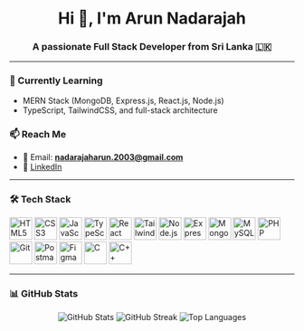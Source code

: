 <h1 align="center">Hi 👋, I'm Arun Nadarajah</h1>
<h3 align="center">A passionate Full Stack Developer from Sri Lanka 🇱🇰</h3>

---

### 🧠 Currently Learning

- MERN Stack (MongoDB, Express.js, React.js, Node.js)
- TypeScript, TailwindCSS, and full-stack architecture

### 📫 Reach Me

- 📧 Email: **nadarajaharun.2003@gmail.com**
- 💼 [LinkedIn](https://linkedin.com/in/arunnadarajah2024)

---

### 🛠️ Tech Stack

<p align="left">
  <img src="https://cdn.jsdelivr.net/gh/devicons/devicon/icons/html5/html5-original.svg" alt="HTML5" width="40" />
  <img src="https://cdn.jsdelivr.net/gh/devicons/devicon/icons/css3/css3-original.svg" alt="CSS3" width="40" />
  <img src="https://cdn.jsdelivr.net/gh/devicons/devicon/icons/javascript/javascript-original.svg" alt="JavaScript" width="40" />
  <img src="https://cdn.jsdelivr.net/gh/devicons/devicon/icons/typescript/typescript-original.svg" alt="TypeScript" width="40" />
  <img src="https://cdn.jsdelivr.net/gh/devicons/devicon/icons/react/react-original.svg" alt="React" width="40" />
  <img src="https://www.vectorlogo.zone/logos/tailwindcss/tailwindcss-icon.svg" alt="Tailwind CSS" width="40" />
  <img src="https://cdn.jsdelivr.net/gh/devicons/devicon/icons/nodejs/nodejs-original.svg" alt="Node.js" width="40" />
  <img src="https://cdn.jsdelivr.net/gh/devicons/devicon/icons/express/express-original.svg" alt="Express.js" width="40" />
  <img src="https://cdn.jsdelivr.net/gh/devicons/devicon/icons/mongodb/mongodb-original.svg" alt="MongoDB" width="40" />
  <img src="https://cdn.jsdelivr.net/gh/devicons/devicon/icons/mysql/mysql-original.svg" alt="MySQL" width="40" />
  <img src="https://cdn.jsdelivr.net/gh/devicons/devicon/icons/php/php-original.svg" alt="PHP" width="40" />
  <img src="https://cdn.jsdelivr.net/gh/devicons/devicon/icons/git/git-original.svg" alt="Git" width="40" />
  <img src="https://www.vectorlogo.zone/logos/getpostman/getpostman-icon.svg" alt="Postman" width="40" />
  <img src="https://www.vectorlogo.zone/logos/figma/figma-icon.svg" alt="Figma" width="40" />
  <img src="https://cdn.jsdelivr.net/gh/devicons/devicon/icons/c/c-original.svg" alt="C" width="40" />
  <img src="https://cdn.jsdelivr.net/gh/devicons/devicon/icons/cplusplus/cplusplus-original.svg" alt="C++" width="40" />
</p>

---

### 📊 GitHub Stats

<p align="center">
  <img src="https://github-readme-stats.vercel.app/api?username=arun-nadarajah&show_icons=true&theme=dark&hide=prs" alt="GitHub Stats" />
  <img src="https://github-readme-streak-stats.herokuapp.com/?user=arun-nadarajah&theme=dark" alt="GitHub Streak" />
  <img src="https://github-readme-stats.vercel.app/api/top-langs/?username=arun-nadarajah&layout=compact&theme=dark" alt="Top Languages" />
</p>
